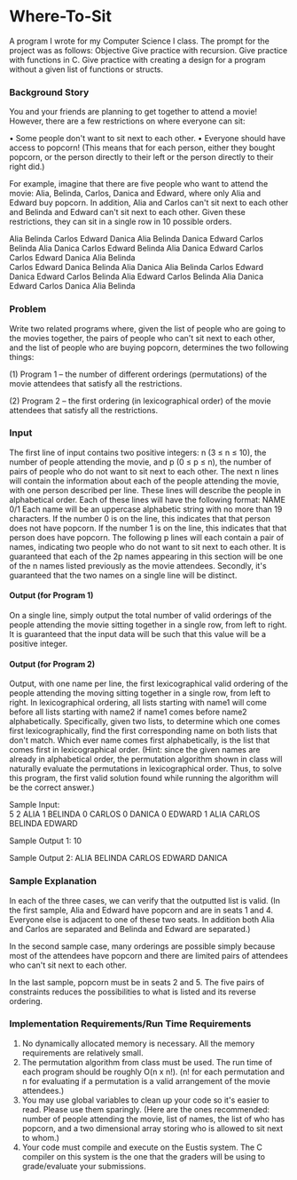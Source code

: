 # Where-To-Sit
A program I wrote for my Computer Science I class. The prompt for the project was as follows: 
Objective 
Give practice with recursion. 
Give practice with functions in C. 
Give practice with creating a design for a program without a given list of functions or structs.

### Background Story 
You and your friends are planning to get together to attend a movie! However, there are a few 
restrictions on where everyone can sit: 
 
• Some people don't want to sit next to each other. 
• Everyone should have access to popcorn! (This means that for each person, either they 
bought popcorn, or the person directly to their left or the person directly to their right did.) 
 
For example, imagine that there are five people who want to attend the movie: Alia, Belinda, 
Carlos, Danica and Edward, where only Alia and Edward buy popcorn. In addition, Alia and Carlos 
can't sit next to each other and Belinda and Edward can't sit next to each other. Given these 
restrictions, they can sit in a single row in 10 possible orders. 

Alia  Belinda Carlos  Edward Danica 
Alia  Belinda Danica  Edward Carlos 
Belinda Alia  Danica  Carlos  Edward 
Belinda Alia  Danica  Edward Carlos 
Carlos  Edward Danica  Alia  Belinda  
Carlos  Edward Danica  Belinda Alia 
Danica  Alia  Belinda Carlos  Edward 
Danica  Edward Carlos  Belinda Alia 
Edward Carlos  Belinda Alia  Danica 
Edward Carlos  Danica  Alia  Belinda

 
### Problem 
Write two related programs where, given the list of people who are going to the movies together, 
the pairs of people who can't sit next to each other, and the list of people who are buying popcorn, 
determines the two following things: 
 
 (1) Program 1 – the number of different orderings (permutations) of the movie attendees 
 that satisfy all the restrictions. 
 
 (2) Program 2 – the first ordering (in lexicographical order) of the movie attendees 
 that satisfy all the restrictions.

### Input 
The first line of input contains two positive integers: n (3 ≤ n ≤ 10), the number of people attending 
the movie, and p (0 ≤ p ≤ n), the number of pairs of people who do not want to sit next to each 
other. 
The next n lines will contain the information about each of the people attending the movie, with 
one person described per line. These lines will describe the people in alphabetical order. Each of 
these lines will have the following format: 
NAME 0/1 
Each name will be an uppercase alphabetic string with no more than 19 characters. If the number 
0 is on the line, this indicates that that person does not have popcorn. If the number 1 is on the line, 
this indicates that that person does have popcorn. 
The following p lines will each contain a pair of names, indicating two people who do not want to 
sit next to each other. It is guaranteed that each of the 2p names appearing in this section will be 
one of the n names listed previously as the movie attendees. Secondly, it's guaranteed that the two 
names on a single line will be distinct.

#### Output (for Program 1) 
On a single line, simply output the total number of valid orderings of the people attending the 
movie sitting together in a single row, from left to right. It is guaranteed that the input data will be 
such that this value will be a positive integer. 

#### Output (for Program 2) 
Output, with one name per line, the first lexicographical valid ordering of the people attending the 
moving sitting together in a single row, from left to right. In lexicographical ordering, all lists 
starting with name1 will come before all lists starting with name2 if name1 comes before name2 
alphabetically. Specifically, given two lists, to determine which one comes first lexicographically, 
find the first corresponding name on both lists that don't match. Which ever name comes first 
alphabetically, is the list that comes first in lexicographical order. (Hint: since the given names 
are already in alphabetical order, the permutation algorithm shown in class will naturally 
evaluate the permutations in lexicographical order. Thus, to solve this program, the first 
valid solution found while running the algorithm will be the correct answer.)

Sample Input:  
5 2 
ALIA 1 
BELINDA 0 
CARLOS 0 
DANICA 0 
EDWARD 1 
ALIA CARLOS 
BELINDA EDWARD 

Sample Output 1: 
10 

Sample Output 2:
ALIA 
BELINDA 
CARLOS 
EDWARD 
DANICA

### Sample Explanation 
In each of the three cases, we can verify that the outputted list is valid. (In the first sample, Alia and Edward 
have popcorn and are in seats 1 and 4. Everyone else is adjacent to one of these two seats. In addition both 
Alia and Carlos are separated and Belinda and Edward are separated.)  
 
In the second sample case, many orderings are possible simply because most of the attendees have popcorn 
and there are limited pairs of attendees who can't sit next to each other. 
 
In the last sample, popcorn must be in seats 2 and 5. The five pairs of constraints reduces the possibilities 
to what is listed and its reverse ordering.

### Implementation Requirements/Run Time Requirements 
1. No dynamically allocated memory is necessary. All the memory requirements are relatively 
small. 
2. The permutation algorithm from class must be used. The run time of each program should be 
roughly O(n x n!). (n! for each permutation and n for evaluating if a permutation is a valid 
arrangement of the movie attendees.) 
3. You may use global variables to clean up your code so it's easier to read. Please use them 
sparingly. (Here are the ones recommended: number of people attending the movie, list of names, 
the list of who has popcorn, and a two dimensional array storing who is allowed to sit next to 
whom.) 
4. Your code must compile and execute on the Eustis system. The C compiler on this system is the 
one that the graders will be using to grade/evaluate your submissions. 
